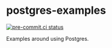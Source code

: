 # postgres-examples

[![pre-commit.ci status](https://results.pre-commit.ci/badge/github/lasuillard/postgres-examples/main.svg)](https://results.pre-commit.ci/latest/github/lasuillard/postgres-examples/main)

Examples around using Postgres.
